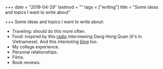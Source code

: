 +++
date = "2019-04-29"
lastmod = ""
tags = ["writing"]
title = "Some ideas and topics I want to write about"

+++
Some ideas and topics I want to write about:

* Traveling: should do this more often.
* Food: inspired by this [radio](https://www.youtube.com/watch?v=Z5goVI4T6I8) interviewing Dang Hong Quan (it's in Vietnamese). And this interesting [blog](https://xrdt.github.io) too.
* My college experience.
* Personal relationships.
* Films.
* Book reviews.
